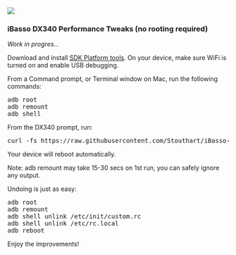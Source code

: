 <img src="https://ibasso.com/wp-content/uploads/2024/12/2024-12-24469.webp" />

<h3>iBasso DX340 Performance Tweaks (no rooting required)</h3>

<i>Work in progres...</i>

Download and install <a href="https://developer.android.com/tools/releases/platform-tools" target="_blank">SDK Platform tools</a>. On your device, make sure WiFi is turned on and enable USB debugging.

From a Command prompt, or Terminal window on Mac, run the following commands:
<pre>
adb root
adb remount
adb shell
</pre>
From the DX340 prompt, run:
<pre>
curl -fs https://raw.githubusercontent.com/Stouthart/iBasso-DX340/refs/heads/main/tweak.sh | /bin/sh 
</pre>

Your device will reboot automatically.

Note: adb remount may take 15-30 secs on 1st run, you can safely ignore any output.

Undoing is just as easy:
<pre>
adb root
adb remount
adb shell unlink /etc/init/custom.rc
adb shell unlink /etc/rc.local
adb reboot
</pre>

Enjoy the improvements!
